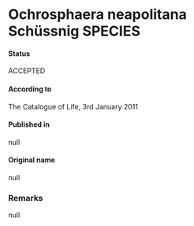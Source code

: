 Ochrosphaera neapolitana Schüssnig SPECIES
=======

#### Status
ACCEPTED

#### According to
The Catalogue of Life, 3rd January 2011

#### Published in
null

#### Original name
null

### Remarks
null